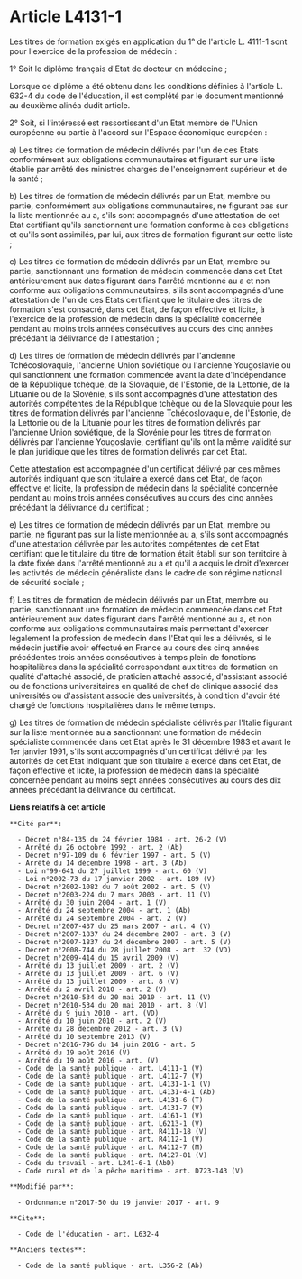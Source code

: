 # Article L4131-1

Les titres de formation exigés en application du 1° de l'article L. 4111-1 sont pour l'exercice de la profession de
médecin : 

1° Soit le diplôme français d'Etat de docteur en médecine ; 

Lorsque ce diplôme a été obtenu dans les conditions définies à l'article L. 632-4 du code de l'éducation, il est complété par
le document mentionné au deuxième alinéa dudit article. 

2° Soit, si l'intéressé est ressortissant d'un Etat membre de l'Union européenne ou partie à l'accord sur l'Espace économique
européen : 

a) Les titres de formation de médecin délivrés par l'un de ces Etats conformément aux obligations communautaires et figurant
sur une liste établie par arrêté des ministres chargés de l'enseignement supérieur et de la santé ; 

b) Les titres de formation de médecin délivrés par un Etat, membre ou partie, conformément aux obligations communautaires, ne
figurant pas sur la liste mentionnée au a, s'ils sont accompagnés d'une attestation de cet Etat certifiant qu'ils
sanctionnent une formation conforme à ces obligations et qu'ils sont assimilés, par lui, aux titres de formation figurant sur
cette liste ; 

c) Les titres de formation de médecin délivrés par un Etat, membre ou partie, sanctionnant une formation de médecin commencée
dans cet Etat antérieurement aux dates figurant dans l'arrêté mentionné au a et non conforme aux obligations communautaires,
s'ils sont accompagnés d'une attestation de l'un de ces Etats certifiant que le titulaire des titres de formation s'est
consacré, dans cet Etat, de façon effective et licite, à l'exercice de la profession de médecin dans la spécialité concernée
pendant au moins trois années consécutives au cours des cinq années précédant la délivrance de l'attestation ; 

d) Les titres de formation de médecin délivrés par l'ancienne Tchécoslovaquie, l'ancienne Union soviétique ou l'ancienne
Yougoslavie ou qui sanctionnent une formation commencée avant la date d'indépendance de la République tchèque, de la
Slovaquie, de l'Estonie, de la Lettonie, de la Lituanie ou de la Slovénie, s'ils sont accompagnés d'une attestation des
autorités compétentes de la République tchèque ou de la Slovaquie pour les titres de formation délivrés par l'ancienne
Tchécoslovaquie, de l'Estonie, de la Lettonie ou de la Lituanie pour les titres de formation délivrés par l'ancienne Union
soviétique, de la Slovénie pour les titres de formation délivrés par l'ancienne Yougoslavie, certifiant qu'ils ont la même
validité sur le plan juridique que les titres de formation délivrés par cet Etat. 

Cette attestation est accompagnée d'un certificat délivré par ces mêmes autorités indiquant que son titulaire a exercé dans
cet Etat, de façon effective et licite, la profession de médecin dans la spécialité concernée pendant au moins trois années
consécutives au cours des cinq années précédant la délivrance du certificat ; 

e) Les titres de formation de médecin délivrés par un Etat, membre ou partie, ne figurant pas sur la liste mentionnée au a,
s'ils sont accompagnés d'une attestation délivrée par les autorités compétentes de cet Etat certifiant que le titulaire du
titre de formation était établi sur son territoire à la date fixée dans l'arrêté mentionné au a et qu'il a acquis le droit
d'exercer les activités de médecin généraliste dans le cadre de son régime national de sécurité sociale ; 

f) Les titres de formation de médecin délivrés par un Etat, membre ou partie, sanctionnant une formation de médecin commencée
dans cet Etat antérieurement aux dates figurant dans l'arrêté mentionné au a, et non conforme aux obligations communautaires
mais permettant d'exercer légalement la profession de médecin dans l'Etat qui les a délivrés, si le médecin justifie avoir
effectué en France au cours des cinq années précédentes trois années consécutives à temps plein de fonctions hospitalières
dans la spécialité correspondant aux titres de formation en qualité d'attaché associé, de praticien attaché associé,
d'assistant associé ou de fonctions universitaires en qualité de chef de clinique associé des universités ou d'assistant
associé des universités, à condition d'avoir été chargé de fonctions hospitalières dans le même temps.

g) Les titres de formation de médecin spécialiste délivrés par l'Italie figurant sur la liste mentionnée au a sanctionnant
une formation de médecin spécialiste commencée dans cet Etat après le 31 décembre 1983 et avant le 1er janvier 1991, s'ils
sont accompagnés d'un certificat délivré par les autorités de cet Etat indiquant que son titulaire a exercé dans cet Etat, de
façon effective et licite, la profession de médecin dans la spécialité concernée pendant au moins sept années consécutives au
cours des dix années précédant la délivrance du certificat.

**Liens relatifs à cet article**

	**Cité par**:

	  - Décret n°84-135 du 24 février 1984 - art. 26-2 (V)
	  - Arrêté du 26 octobre 1992 - art. 2 (Ab)
	  - Décret n°97-109 du 6 février 1997 - art. 5 (V)
	  - Arrêté du 14 décembre 1998 - art. 3 (Ab)
	  - Loi n°99-641 du 27 juillet 1999 - art. 60 (V)
	  - Loi n°2002-73 du 17 janvier 2002 - art. 189 (V)
	  - Décret n°2002-1082 du 7 août 2002 - art. 5 (V)
	  - Décret n°2003-224 du 7 mars 2003 - art. 11 (V)
	  - Arrêté du 30 juin 2004 - art. 1 (V)
	  - Arrêté du 24 septembre 2004 - art. 1 (Ab)
	  - Arrêté du 24 septembre 2004 - art. 2 (V)
	  - Décret n°2007-437 du 25 mars 2007 - art. 4 (V)
	  - Décret n°2007-1837 du 24 décembre 2007 - art. 3 (V)
	  - Décret n°2007-1837 du 24 décembre 2007 - art. 5 (V)
	  - Décret n°2008-744 du 28 juillet 2008 - art. 32 (VD)
	  - Décret n°2009-414 du 15 avril 2009 (V)
	  - Arrêté du 13 juillet 2009 - art. 2 (V)
	  - Arrêté du 13 juillet 2009 - art. 6 (V)
	  - Arrêté du 13 juillet 2009 - art. 8 (V)
	  - Arrêté du 2 avril 2010 - art. 2 (V)
	  - Décret n°2010-534 du 20 mai 2010 - art. 11 (V)
	  - Décret n°2010-534 du 20 mai 2010 - art. 8 (V)
	  - Arrêté du 9 juin 2010 - art. (VD)
	  - Arrêté du 10 juin 2010 - art. 2 (V)
	  - Arrêté du 28 décembre 2012 - art. 3 (V)
	  - Arrêté du 10 septembre 2013 (V)
	  - Décret n°2016-796 du 14 juin 2016 - art. 5
	  - Arrêté du 19 août 2016 (V)
	  - Arrêté du 19 août 2016 - art. (V)
	  - Code de la santé publique - art. L4111-1 (V)
	  - Code de la santé publique - art. L4112-7 (V)
	  - Code de la santé publique - art. L4131-1-1 (V)
	  - Code de la santé publique - art. L4131-4-1 (Ab)
	  - Code de la santé publique - art. L4131-6 (T)
	  - Code de la santé publique - art. L4131-7 (V)
	  - Code de la santé publique - art. L4161-1 (V)
	  - Code de la santé publique - art. L6213-1 (V)
	  - Code de la santé publique - art. R4111-18 (V)
	  - Code de la santé publique - art. R4112-1 (V)
	  - Code de la santé publique - art. R4112-7 (M)
	  - Code de la santé publique - art. R4127-81 (V)
	  - Code du travail - art. L241-6-1 (AbD)
	  - Code rural et de la pêche maritime - art. D723-143 (V)

	**Modifié par**:

	  - Ordonnance n°2017-50 du 19 janvier 2017 - art. 9

	**Cite**:

	  - Code de l'éducation - art. L632-4

	**Anciens textes**:

	  - Code de la santé publique - art. L356-2 (Ab)
